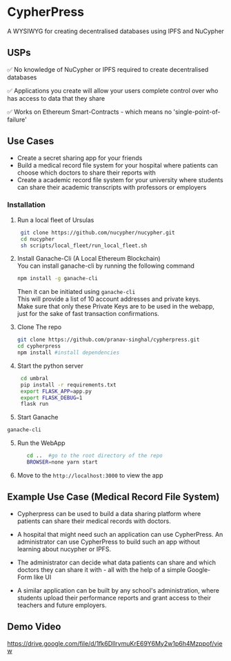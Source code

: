 # CypherPress

A WYSIWYG for creating decentralised databases using IPFS and NuCypher

## USPs

✅ No knowledge of NuCypher or IPFS required to create decentralised databases

✅ Applications you create will allow your users complete control over who has access to data that they share

✅ Works on Ethereum Smart-Contracts - which means no 'single-point-of-failure'
## Use Cases

- Create a secret sharing app for your friends
- Build a medical record file system for your hospital where patients can choose which doctors to share their reports with
- Create a academic record file system for your university where students can share their academic transcripts with professors or employers

### Installation

1. Run a local fleet of Ursulas

   ```bash
    git clone https://github.com/nucypher/nucypher.git
    cd nucypher
    sh scripts/local_fleet/run_local_fleet.sh

   ```

2. Install Ganache-Cli (A Local Ethereum Blockchain)<br>
   You can install ganache-cli by running the following command

   ```bash
   npm install -g ganache-cli
   ```

   Then it can be initiated using `ganache-cli`<br>
   This will provide a list of 10 account addresses and private keys.<br>
   Make sure that only these Private Keys are to be used in the webapp, just for the
   sake of fast transaction confirmations.

3. Clone The repo

   ```bash
   git clone https://github.com/pranav-singhal/cypherpress.git
   cd cypherpress
   npm install #install dependencies

   ```

4. Start the python server

   ```bash
    cd umbral
    pip install -r requirements.txt
    export FLASK_APP=app.py
    export FLASK_DEBUG=1
    flask run

   ```

5. Start Ganache

  ```bash
  ganache-cli
  ```

5. Run the WebApp

   ```bash
      cd ..  #go to the root directory of the repo
      BROWSER=none yarn start
   ```

6. Move to the `http://localhost:3000` to view the app

## Example Use Case (Medical Record File System)

- Cypherpress can be used to build a data sharing platform where patients can share their medical records with doctors.

- A hospital that might need such an application can use CypherPress. An administrator can use CypherPress to build such an app without learning about nucypher or IPFS.
- The administrator can decide what data patients can share and which doctors they can share it with - all with the help of a simple Google-Form like UI


- A similar application can be built by any school's administration, where students upload their
    performance reports and grant access to their teachers and future employers.    
    
## Demo Video
https://drive.google.com/file/d/1fk6DllrvmuKrE69Y6My2w1p6h4Mzppof/view
